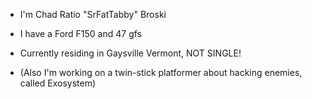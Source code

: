 - I'm Chad Ratio "SrFatTabby" Broski
- I have a Ford F150 and 47 gfs
- Currently residing in Gaysville Vermont, NOT SINGLE!

- (Also I'm working on a twin-stick platformer about hacking enemies, called Exosystem)

<!---
SirFatTabby/SirFatTabby is a ✨ special ✨ repository because its `README.md` (this file) appears on your GitHub profile.
You can click the Preview link to take a look at your changes.
--->
